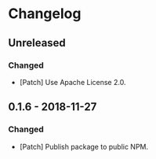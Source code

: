 # Changelog

## Unreleased

### Changed

-   [Patch] Use Apache License 2.0.

## 0.1.6 - 2018-11-27

### Changed

-   [Patch] Publish package to public NPM.
